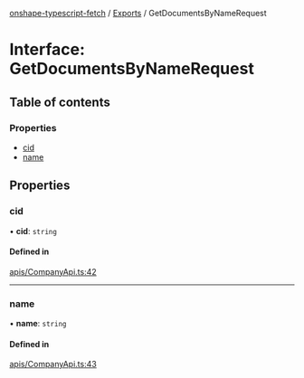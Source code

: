 [onshape-typescript-fetch](../README.md) / [Exports](../modules.md) / GetDocumentsByNameRequest

# Interface: GetDocumentsByNameRequest

## Table of contents

### Properties

- [cid](GetDocumentsByNameRequest.md#cid)
- [name](GetDocumentsByNameRequest.md#name)

## Properties

### cid

• **cid**: `string`

#### Defined in

[apis/CompanyApi.ts:42](https://github.com/toebes/onshape-typescript-fetch/blob/3e11ae1/apis/CompanyApi.ts#L42)

___

### name

• **name**: `string`

#### Defined in

[apis/CompanyApi.ts:43](https://github.com/toebes/onshape-typescript-fetch/blob/3e11ae1/apis/CompanyApi.ts#L43)
